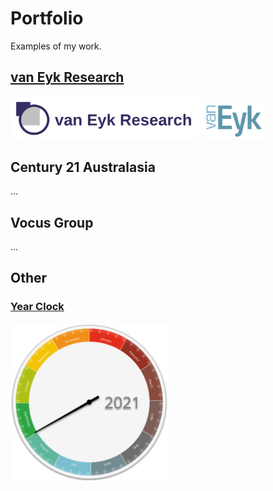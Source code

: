 Portfolio
=========

Examples of my work.



[van Eyk Research](<van Eyk Research/readme.md>)
------------------------------------------------


<img src="van Eyk Research/graphics/vanEykResearch.svg" alt="van Eyk Logo" width="60%"/>
<img src="van Eyk Research/graphics/vanEykLogoNew.svg" alt="van Eyk Logo" width="20%"/>



Century 21 Australasia
----------------------

...


Vocus Group
-----------

...



Other
-----

### [Year Clock](https://github.com/ldpercy/year-clock)

<img src="https://github.com/ldpercy/year-clock/raw/main/image/example3.svg" alt="Year Clock - example 3" width="50%"/>


